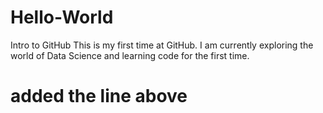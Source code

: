 # Hello-World
Intro to GitHub
This is my first time at GitHub. I am currently exploring the world of Data Science and learning code for the first time. 

# added the line above 
